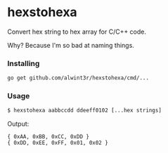 hexstohexa
==========

Convert hex string to hex array for C/C++ code.

Why? Because I'm so bad at naming things.

### Installing

```sh
go get github.com/alwint3r/hexstohexa/cmd/...
```

### Usage

```sh
$ hexstohexa aabbccdd ddeeff0102 [...hex strings]
```

Output:

```
{ 0xAA, 0xBB, 0xCC, 0xDD }
{ 0xDD, 0xEE, 0xFF, 0x01, 0x02 }
```